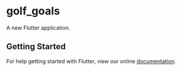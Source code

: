 # golf_goals

A new Flutter application.

## Getting Started

For help getting started with Flutter, view our online
[documentation](https://flutter.io/).
